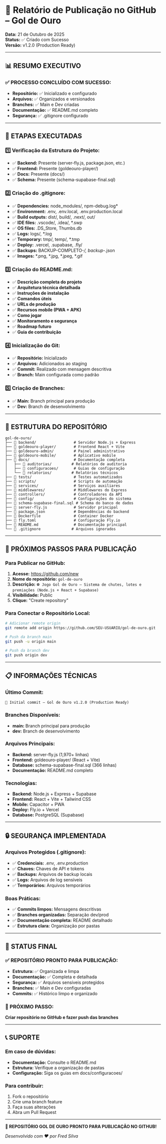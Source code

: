 # 📄 Relatório de Publicação no GitHub – Gol de Ouro

**Data:** 21 de Outubro de 2025  
**Status:** ✅ Criado com Sucesso  
**Versão:** v1.2.0 (Production Ready)  

---

## 📊 **RESUMO EXECUTIVO**

### **✅ PROCESSO CONCLUÍDO COM SUCESSO:**
- **Repositório:** ✅ Inicializado e configurado
- **Arquivos:** ✅ Organizados e versionados
- **Branches:** ✅ Main e Dev criadas
- **Documentação:** ✅ README.md completo
- **Segurança:** ✅ .gitignore configurado

---

## 🔧 **ETAPAS EXECUTADAS**

### **1️⃣ Verificação da Estrutura do Projeto:**
- ✅ **Backend:** Presente (server-fly.js, package.json, etc.)
- ✅ **Frontend:** Presente (goldeouro-player/)
- ✅ **Docs:** Presente (docs/)
- ✅ **Schema:** Presente (schema-supabase-final.sql)

### **2️⃣ Criação do .gitignore:**
- ✅ **Dependencies:** node_modules/, npm-debug.log*
- ✅ **Environment:** .env, .env.local, .env.production.local
- ✅ **Build outputs:** dist/, build/, .next/, out/
- ✅ **IDE files:** .vscode/, .idea/, *.swp
- ✅ **OS files:** .DS_Store, Thumbs.db
- ✅ **Logs:** logs/, *.log
- ✅ **Temporary:** tmp/, temp/, *.tmp
- ✅ **Deploy:** .vercel, .supabase, .fly/
- ✅ **Backups:** BACKUP-COMPLETO-*/, backup-*.json
- ✅ **Images:** *.png, *.jpg, *.jpeg, *.gif

### **3️⃣ Criação do README.md:**
- ✅ **Descrição completa do projeto**
- ✅ **Arquitetura técnica detalhada**
- ✅ **Instruções de instalação**
- ✅ **Comandos úteis**
- ✅ **URLs de produção**
- ✅ **Recursos mobile (PWA + APK)**
- ✅ **Como jogar**
- ✅ **Monitoramento e segurança**
- ✅ **Roadmap futuro**
- ✅ **Guia de contribuição**

### **4️⃣ Inicialização do Git:**
- ✅ **Repositório:** Inicializado
- ✅ **Arquivos:** Adicionados ao staging
- ✅ **Commit:** Realizado com mensagem descritiva
- ✅ **Branch:** Main configurada como padrão

### **5️⃣ Criação de Branches:**
- ✅ **Main:** Branch principal para produção
- ✅ **Dev:** Branch de desenvolvimento

---

## 📁 **ESTRUTURA DO REPOSITÓRIO**

```
gol-de-ouro/
├── 📁 backend/                 # Servidor Node.js + Express
├── 📁 goldeouro-player/        # Frontend React + Vite
├── 📁 goldeouro-admin/         # Painel administrativo
├── 📁 goldeouro-mobile/        # Aplicativo mobile
├── 📁 docs/                    # Documentação completa
│   ├── 📁 auditorias/         # Relatórios de auditoria
│   ├── 📁 configuracoes/       # Guias de configuração
│   └── 📁 relatorios/         # Relatórios técnicos
├── 📁 tests/                   # Testes automatizados
├── 📁 scripts/                 # Scripts de automação
├── 📁 services/                # Serviços auxiliares
├── 📁 middlewares/             # Middlewares do Express
├── 📁 controllers/             # Controladores da API
├── 📁 config/                  # Configurações do sistema
├── 📄 schema-supabase-final.sql # Schema do banco de dados
├── 📄 server-fly.js            # Servidor principal
├── 📄 package.json             # Dependências do backend
├── 📄 Dockerfile               # Container Docker
├── 📄 fly.toml                 # Configuração Fly.io
├── 📄 README.md                # Documentação principal
└── 📄 .gitignore              # Arquivos ignorados
```

---

## 🚀 **PRÓXIMOS PASSOS PARA PUBLICAÇÃO**

### **Para Publicar no GitHub:**

1. **Acesse:** https://github.com/new
2. **Nome do repositório:** `gol-de-ouro`
3. **Descrição:** `⚽ Jogo Gol de Ouro – Sistema de chutes, lotes e premiações (Node.js + React + Supabase)`
4. **Visibilidade:** Public
5. **Clique:** "Create repository"

### **Para Conectar o Repositório Local:**

```bash
# Adicionar remote origin
git remote add origin https://github.com/SEU-USUARIO/gol-de-ouro.git

# Push da branch main
git push -u origin main

# Push da branch dev
git push origin dev
```

---

## 📋 **INFORMAÇÕES TÉCNICAS**

### **Último Commit:**
```
🏁 Initial commit – Gol de Ouro v1.2.0 (Production Ready)
```

### **Branches Disponíveis:**
- **main:** Branch principal para produção
- **dev:** Branch de desenvolvimento

### **Arquivos Principais:**
- **Backend:** server-fly.js (1,970+ linhas)
- **Frontend:** goldeouro-player/ (React + Vite)
- **Database:** schema-supabase-final.sql (366 linhas)
- **Documentação:** README.md completo

### **Tecnologias:**
- **Backend:** Node.js + Express + Supabase
- **Frontend:** React + Vite + Tailwind CSS
- **Mobile:** Capacitor + PWA
- **Deploy:** Fly.io + Vercel
- **Database:** PostgreSQL (Supabase)

---

## 🔒 **SEGURANÇA IMPLEMENTADA**

### **Arquivos Protegidos (.gitignore):**
- ✅ **Credenciais:** .env, .env.production
- ✅ **Chaves:** Chaves de API e tokens
- ✅ **Backups:** Arquivos de backup locais
- ✅ **Logs:** Arquivos de log sensíveis
- ✅ **Temporários:** Arquivos temporários

### **Boas Práticas:**
- ✅ **Commits limpos:** Mensagens descritivas
- ✅ **Branches organizadas:** Separação dev/prod
- ✅ **Documentação completa:** README detalhado
- ✅ **Estrutura clara:** Organização por pastas

---

## 🎯 **STATUS FINAL**

### **✅ REPOSITÓRIO PRONTO PARA PUBLICAÇÃO:**
- **Estrutura:** ✅ Organizada e limpa
- **Documentação:** ✅ Completa e detalhada
- **Segurança:** ✅ Arquivos sensíveis protegidos
- **Branches:** ✅ Main e Dev configuradas
- **Commits:** ✅ Histórico limpo e organizado

### **🚀 PRÓXIMO PASSO:**
**Criar repositório no GitHub e fazer push das branches**

---

## 📞 **SUPORTE**

### **Em caso de dúvidas:**
- **Documentação:** Consulte o README.md
- **Estrutura:** Verifique a organização de pastas
- **Configuração:** Siga os guias em docs/configuracoes/

### **Para contribuir:**
1. Fork o repositório
2. Crie uma branch feature
3. Faça suas alterações
4. Abra um Pull Request

---

**🎉 REPOSITÓRIO GOL DE OURO PRONTO PARA PUBLICAÇÃO NO GITHUB!**

*Desenvolvido com ❤️ por Fred Silva*
